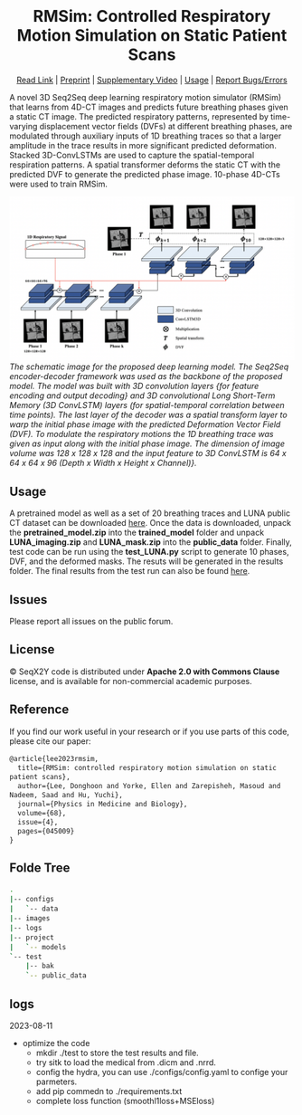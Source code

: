 <!-- PROJECT LOGO -->
<br />
<p align="center">
    <h1 align="center"><strong>RMSim: Controlled Respiratory Motion Simulation on Static Patient Scans</strong></h1>
    <p align="center">
    <a href="https://doi.org/10.1088/1361-6560/acb484">Read Link</a> |
    <a href="https://arxiv.org/pdf/2301.11422.pdf">Preprint</a> |
    <a href="https://youtu.be/xIx8B_Q_R9o">Supplementary Video</a> |
    <a href="#usage">Usage</a> |
    <a href="https://github.com/nadeemlab/SeqX2Y/issues">Report Bugs/Errors</a>
  </p>
</p>

A novel 3D Seq2Seq deep learning respiratory motion simulator (RMSim) that learns from 4D-CT images and predicts future breathing phases given
a static CT image. The predicted respiratory patterns, represented by time-varying displacement vector fields (DVFs) at different breathing phases, are modulated through
auxiliary inputs of 1D breathing traces so that a larger amplitude in the trace results in more significant predicted deformation. Stacked 3D-ConvLSTMs are used to capture
the spatial-temporal respiration patterns. A spatial transformer deforms the static CT with the predicted DVF to generate the predicted phase image. 10-phase 4D-CTs were used to train RMSim. 

![workflow](./images/model_new_figure.PNG)*The schematic image for the proposed deep learning model. The Seq2Seq encoder-decoder framework was used as the backbone of the proposed model.  The model was built with 3D convolution layers {for feature encoding and output decoding} and 3D convolutional Long Short-Term Memory (3D ConvLSTM) layers (for spatial-temporal correlation between time points). The last layer of the decoder was a spatial transform layer to warp the initial phase image with the predicted Deformation Vector Field (DVF). To modulate the respiratory motions the 1D breathing trace was given as input along with the initial phase image. The dimension of image volume was 128 x 128 x 128 and the input feature to 3D ConvLSTM is 64 x 64 x 64 x 96 (Depth x Width x Height x Channel)}.*

## Usage
A pretrained model as well as a set of 20 breathing traces and LUNA public CT dataset can be downloaded [here](https://zenodo.org/record/7730879). Once the data is downloaded, unpack the **pretrained_model.zip** into the **trained_model** folder and unpack **LUNA_imaging.zip** and **LUNA_mask.zip** into the **public_data** folder. Finally, test code can be run using the **test_LUNA.py** script to generate 10 phases, DVF, and the deformed masks. The resuts will be generated in the results folder. The final results from the test run can also be found [here](https://zenodo.org/record/7730879). 

## Issues
Please report all issues on the public forum.


## License
© SeqX2Y code is distributed under **Apache 2.0 with Commons Clause** license, and is available for non-commercial academic purposes. 


## Reference
If you find our work useful in your research or if you use parts of this code, please cite our paper:
```
@article{lee2023rmsim,
  title={RMSim: controlled respiratory motion simulation on static patient scans},
  author={Lee, Donghoon and Yorke, Ellen and Zarepisheh, Masoud and Nadeem, Saad and Hu, Yuchi},
  journal={Physics in Medicine and Biology},
  volume={68},
  issue={4},
  pages={045009}
}
```

## Folde Tree 
``` bash
.
|-- configs
|   `-- data
|-- images
|-- logs
|-- project
|   `-- models
`-- test
    |-- bak
    `-- public_data

```
## logs

2023-08-11
- optimize the code 
  - mkdir ./test to store the test results and file.
  - try sitk to load the medical from .dicm and .nrrd.
  - config the hydra, you can use ./configs/config.yaml to confige your parmeters.
  - add pip commedn to ./requirements.txt
  - complete loss function (smoothl1loss+MSEloss)